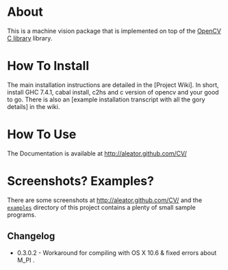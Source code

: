 About 
=====

This is a machine vision package that is implemented on top of the [OpenCV C library]
library. 

How To Install
==============

The main installation instructions are detailed in the [Project Wiki]. In short, install
GHC 7.4.1, cabal install, c2hs and c version of opencv and your good to go.
There is also an [example installation transcript with all the gory details] in the wiki.

[example installation with all the gory details]: https://github.com/aleator/CV/wiki/One-go-at-installing-CV

How To Use
==========

The Documentation is available at <http://aleator.github.com/CV/> 

Screenshots? Examples?
======================

There are some screenshots at <http://aleator.github.com/CV/> and the [`examples`] directory of
this project contains a plenty of small sample programs.

[`examples`]:https://github.com/aleator/CV/tree/master/examples
[OpenCV C library]: http://opencv.willowgarage.com

Changelog
---------

 *  0.3.0.2 - Workaround for compiling with OS X 10.6 & fixed errors
              about M_PI .
